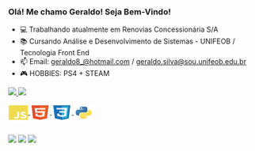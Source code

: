 ### Olá! Me chamo Geraldo! Seja Bem-Vindo! ###

- 💻 Trabalhando atualmente em Renovias Concessionária S/A 
- 📚 Cursando Análise e Desenvolvimento de Sistemas -  UNIFEOB / Tecnologia Front End 
- 📫 Email: geraldo8_@hotmail.com / geraldo.silva@sou.unifeob.edu.br
- 🎮 HOBBIES: PS4 + STEAM

<div align="left">
  <a href="https://www.linkedin.com/in/silvageraldo/">
  <img height="180em" src="https://github-readme-stats.vercel.app/api?username=gsennin&show_icons=true&theme=dark&include_all_commits=true&count_private=true"/>
  <img height="180em" src="https://github-readme-stats.vercel.app/api/top-langs/?username=gsennin&layout=compact&langs_count=7&theme=dark"/>
</div> 
  <div style="display: inline_block"><br>
  <img align="center" alt="Gsennin-Js" height="30" width="40" src="https://raw.githubusercontent.com/devicons/devicon/master/icons/javascript/javascript-plain.svg">
  <img align="center" alt="Gsennin-HTML" height="30" width="40" src="https://raw.githubusercontent.com/devicons/devicon/master/icons/html5/html5-original.svg">
  <img align="center" alt="Gsennin-CSS" height="30" width="40" src="https://raw.githubusercontent.com/devicons/devicon/master/icons/css3/css3-original.svg">
  <img align="center" alt="Gsennin-Python" height="30" width="40" src="https://raw.githubusercontent.com/devicons/devicon/master/icons/python/python-original.svg">
</div>
  
##
 
<div>
  <a href="https://www.linkedin.com/in/silvageraldo/" target="_blank"><img src="https://img.shields.io/badge/-LinkedIn-%230077B5?style=for-the-badge&logo=linkedin&logoColor=white" target="_blank"></a>
  <a href = "mailto:contatogeraldo.silva@sou.unifeob.edu.br"><img src="https://img.shields.io/badge/-Gmail-%23333?style=for-the-badge&logo=gmail&logoColor=white" target="_blank"></a>
  <a href="https://instagram.com/geraldo_dp" target="_blank"><img src="https://img.shields.io/badge/-Instagram-%23E4405F?style=for-the-badge&logo=instagram&logoColor=white" target="_blank"></a>
</div>
